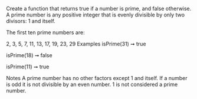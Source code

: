 Create a function that returns true if a number is prime, and false otherwise. A prime number is any positive integer that is evenly divisible by only two divisors: 1 and itself.

The first ten prime numbers are:

2, 3, 5, 7, 11, 13, 17, 19, 23, 29
Examples
isPrime(31) ➞ true

isPrime(18) ➞ false

isPrime(11) ➞ true

Notes
A prime number has no other factors except 1 and itself.
If a number is odd it is not divisible by an even number.
1 is not considered a prime number.